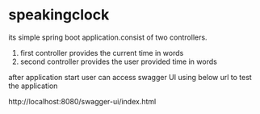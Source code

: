 # speakingclock
its simple spring boot application.consist of two controllers. 
1. first controller provides the current time in words
2. second controller provides the user provided time in words

after application start user can access swagger UI using below url to test the application 

http://localhost:8080/swagger-ui/index.html
    
